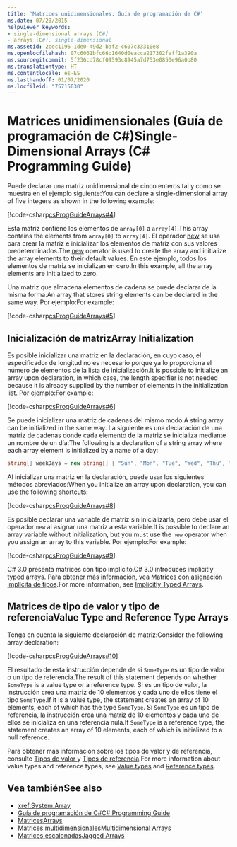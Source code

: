 ```yaml
---
title: 'Matrices unidimensionales: Guía de programación de C#'
ms.date: 07/20/2015
helpviewer_keywords:
- single-dimensional arrays [C#]
- arrays [C#], single-dimensional
ms.assetid: 2cec1196-1de0-49d2-baf2-c607c33310e8
ms.openlocfilehash: 07c6061bfc66b1640d0eacca217302feff1a390a
ms.sourcegitcommit: 5f236cd78cf09593c8945a7d753e0850e96a0b80
ms.translationtype: HT
ms.contentlocale: es-ES
ms.lasthandoff: 01/07/2020
ms.locfileid: "75715030"
---
```

# <a name="single-dimensional-arrays-c-programming-guide"></a><span data-ttu-id="fbc8a-102">Matrices unidimensionales (Guía de programación de C#)</span><span class="sxs-lookup"><span data-stu-id="fbc8a-102">Single-Dimensional Arrays (C# Programming Guide)</span></span>

<span data-ttu-id="fbc8a-103">Puede declarar una matriz unidimensional de cinco enteros tal y como se muestra en el ejemplo siguiente:</span><span class="sxs-lookup"><span data-stu-id="fbc8a-103">You can declare a single-dimensional array of five integers as shown in the following example:</span></span>  
  
 [!code-csharp[csProgGuideArrays#4](~/samples/snippets/csharp/VS_Snippets_VBCSharp/csProgGuideArrays/CS/Arrays.cs#4)]  
  
 <span data-ttu-id="fbc8a-104">Esta matriz contiene los elementos de `array[0]` a `array[4]`.</span><span class="sxs-lookup"><span data-stu-id="fbc8a-104">This array contains the elements from `array[0]` to `array[4]`.</span></span> <span data-ttu-id="fbc8a-105">El operador [new](../../language-reference/operators/new-operator.md) se usa para crear la matriz e inicializar los elementos de matriz con sus valores predeterminados.</span><span class="sxs-lookup"><span data-stu-id="fbc8a-105">The [new](../../language-reference/operators/new-operator.md) operator is used to create the array and initialize the array elements to their default values.</span></span> <span data-ttu-id="fbc8a-106">En este ejemplo, todos los elementos de matriz se inicializan en cero.</span><span class="sxs-lookup"><span data-stu-id="fbc8a-106">In this example, all the array elements are initialized to zero.</span></span>  
  
 <span data-ttu-id="fbc8a-107">Una matriz que almacena elementos de cadena se puede declarar de la misma forma.</span><span class="sxs-lookup"><span data-stu-id="fbc8a-107">An array that stores string elements can be declared in the same way.</span></span> <span data-ttu-id="fbc8a-108">Por ejemplo:</span><span class="sxs-lookup"><span data-stu-id="fbc8a-108">For example:</span></span>  
  
 [!code-csharp[csProgGuideArrays#5](~/samples/snippets/csharp/VS_Snippets_VBCSharp/csProgGuideArrays/CS/Arrays.cs#5)]  
  
## <a name="array-initialization"></a><span data-ttu-id="fbc8a-109">Inicialización de matriz</span><span class="sxs-lookup"><span data-stu-id="fbc8a-109">Array Initialization</span></span>

 <span data-ttu-id="fbc8a-110">Es posible inicializar una matriz en la declaración, en cuyo caso, el especificador de longitud no es necesario porque ya lo proporciona el número de elementos de la lista de inicialización.</span><span class="sxs-lookup"><span data-stu-id="fbc8a-110">It is possible to initialize an array upon declaration, in which case, the length specifier is not needed because it is already supplied by the number of elements in the initialization list.</span></span> <span data-ttu-id="fbc8a-111">Por ejemplo:</span><span class="sxs-lookup"><span data-stu-id="fbc8a-111">For example:</span></span>  
  
 [!code-csharp[csProgGuideArrays#6](~/samples/snippets/csharp/VS_Snippets_VBCSharp/csProgGuideArrays/CS/Arrays.cs#6)]  
  
 <span data-ttu-id="fbc8a-112">Se puede inicializar una matriz de cadenas del mismo modo.</span><span class="sxs-lookup"><span data-stu-id="fbc8a-112">A string array can be initialized in the same way.</span></span> <span data-ttu-id="fbc8a-113">La siguiente es una declaración de una matriz de cadenas donde cada elemento de la matriz se inicializa mediante un nombre de un día:</span><span class="sxs-lookup"><span data-stu-id="fbc8a-113">The following is a declaration of a string array where each array element is initialized by a name of a day:</span></span>  
 
 ```csharp
 string[] weekDays = new string[] { "Sun", "Mon", "Tue", "Wed", "Thu", "Fri", "Sat" };
 ```
  
 <span data-ttu-id="fbc8a-114">Al inicializar una matriz en la declaración, puede usar los siguientes métodos abreviados:</span><span class="sxs-lookup"><span data-stu-id="fbc8a-114">When you initialize an array upon declaration, you can use the following shortcuts:</span></span>  
  
 [!code-csharp[csProgGuideArrays#8](~/samples/snippets/csharp/VS_Snippets_VBCSharp/csProgGuideArrays/CS/Arrays.cs#8)]  
  
 <span data-ttu-id="fbc8a-115">Es posible declarar una variable de matriz sin inicializarla, pero debe usar el operador `new` al asignar una matriz a esta variable.</span><span class="sxs-lookup"><span data-stu-id="fbc8a-115">It is possible to declare an array variable without initialization, but you must use the `new` operator when you assign an array to this variable.</span></span> <span data-ttu-id="fbc8a-116">Por ejemplo:</span><span class="sxs-lookup"><span data-stu-id="fbc8a-116">For example:</span></span>  
  
 [!code-csharp[csProgGuideArrays#9](~/samples/snippets/csharp/VS_Snippets_VBCSharp/csProgGuideArrays/CS/Arrays.cs#9)]  
  
 <span data-ttu-id="fbc8a-117">C# 3.0 presenta matrices con tipo implícito.</span><span class="sxs-lookup"><span data-stu-id="fbc8a-117">C# 3.0 introduces implicitly typed arrays.</span></span> <span data-ttu-id="fbc8a-118">Para obtener más información, vea [Matrices con asignación implícita de tipos](./implicitly-typed-arrays.md).</span><span class="sxs-lookup"><span data-stu-id="fbc8a-118">For more information, see [Implicitly Typed Arrays](./implicitly-typed-arrays.md).</span></span>  
  
## <a name="value-type-and-reference-type-arrays"></a><span data-ttu-id="fbc8a-119">Matrices de tipo de valor y tipo de referencia</span><span class="sxs-lookup"><span data-stu-id="fbc8a-119">Value Type and Reference Type Arrays</span></span>

 <span data-ttu-id="fbc8a-120">Tenga en cuenta la siguiente declaración de matriz:</span><span class="sxs-lookup"><span data-stu-id="fbc8a-120">Consider the following array declaration:</span></span>  
  
 [!code-csharp[csProgGuideArrays#10](~/samples/snippets/csharp/VS_Snippets_VBCSharp/csProgGuideArrays/CS/Arrays.cs#10)]  
  
 <span data-ttu-id="fbc8a-121">El resultado de esta instrucción depende de si `SomeType` es un tipo de valor o un tipo de referencia.</span><span class="sxs-lookup"><span data-stu-id="fbc8a-121">The result of this statement depends on whether `SomeType` is a value type or a reference type.</span></span> <span data-ttu-id="fbc8a-122">Si es un tipo de valor, la instrucción crea una matriz de 10 elementos y cada uno de ellos tiene el tipo `SomeType`.</span><span class="sxs-lookup"><span data-stu-id="fbc8a-122">If it is a value type, the statement creates an array of 10 elements, each of which has the type `SomeType`.</span></span> <span data-ttu-id="fbc8a-123">Si `SomeType` es un tipo de referencia, la instrucción crea una matriz de 10 elementos y cada uno de ellos se inicializa en una referencia nula.</span><span class="sxs-lookup"><span data-stu-id="fbc8a-123">If `SomeType` is a reference type, the statement creates an array of 10 elements, each of which is initialized to a null reference.</span></span>  
  
<span data-ttu-id="fbc8a-124">Para obtener más información sobre los tipos de valor y de referencia, consulte [Tipos de valor ](../../language-reference/keywords/value-types.md) y [Tipos de referencia](../../language-reference/keywords/reference-types.md).</span><span class="sxs-lookup"><span data-stu-id="fbc8a-124">For more information about value types and reference types, see [Value types](../../language-reference/keywords/value-types.md) and [Reference types](../../language-reference/keywords/reference-types.md).</span></span>
  
## <a name="see-also"></a><span data-ttu-id="fbc8a-125">Vea también</span><span class="sxs-lookup"><span data-stu-id="fbc8a-125">See also</span></span>

- <xref:System.Array>
- [<span data-ttu-id="fbc8a-126">Guía de programación de C#</span><span class="sxs-lookup"><span data-stu-id="fbc8a-126">C# Programming Guide</span></span>](../index.md)
- [<span data-ttu-id="fbc8a-127">Matrices</span><span class="sxs-lookup"><span data-stu-id="fbc8a-127">Arrays</span></span>](./index.md)
- [<span data-ttu-id="fbc8a-128">Matrices multidimensionales</span><span class="sxs-lookup"><span data-stu-id="fbc8a-128">Multidimensional Arrays</span></span>](./multidimensional-arrays.md)
- [<span data-ttu-id="fbc8a-129">Matrices escalonadas</span><span class="sxs-lookup"><span data-stu-id="fbc8a-129">Jagged Arrays</span></span>](./jagged-arrays.md)
